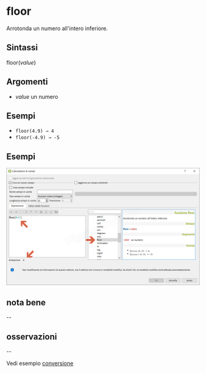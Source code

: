 # floor

Arrotonda un numero all'intero inferiore.

## Sintassi

floor(_value_)

## Argomenti

* _value_ un numero

## Esempi

* `floor(4.9) → 4`
* `floor(-4.9) → -5`

## Esempi

![](/img/matematica/floor/floor1.png)

## nota bene

--

## osservazioni

--

Vedi esempio [conversione](./esempi/conversione.html)
